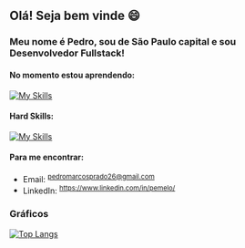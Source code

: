 ## Olá! Seja bem vinde 😄

### Meu nome é Pedro, sou de São Paulo capital e sou Desenvolvedor Fullstack!

#### No momento estou aprendendo:
[![My Skills](https://skillicons.dev/icons?i=typescript,net,mongodb,docker,react&=light)](https://skillicons.dev)
  

#### Hard Skills:
 [![My Skills](https://skillicons.dev/icons?i=javascript,postgres,git,github&=light)](https://skillicons.dev)
  

#### Para me encontrar:
  - Email: <sup> pedromarcosprado26@gmail.com </sup>
  - LinkedIn: <sup> https://www.linkedin.com/in/pemelo/ </sup>




### Gráficos
[![Top Langs](https://github-readme-stats.vercel.app/api/top-langs/?username=pprad0&layout=compact&theme=dark&custom_title=Estudos)](https://github.com/anuraghazra/github-readme-stats)
